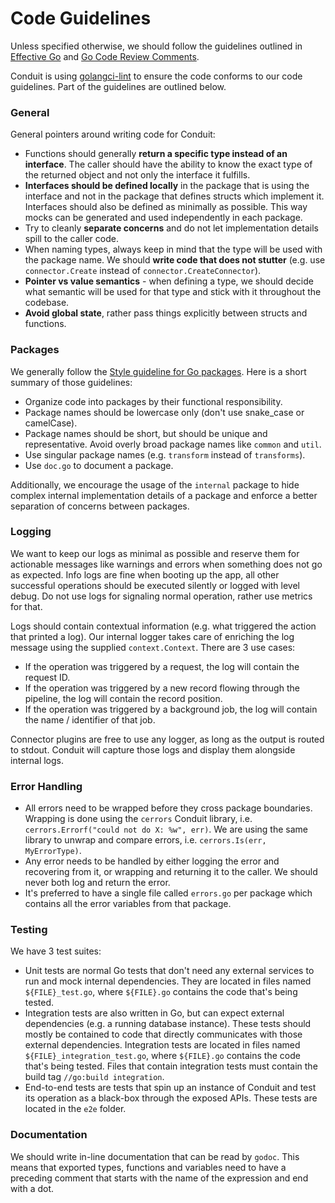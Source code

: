 # Code Guidelines

Unless specified otherwise, we should follow the guidelines outlined in
[Effective Go](https://golang.org/doc/effective_go) and
[Go Code Review Comments](https://github.com/golang/go/wiki/CodeReviewComments).

Conduit is using [golangci-lint](https://golangci-lint.run/) to ensure the code conforms to our code guidelines. Part of
the guidelines are outlined below.

### General

General pointers around writing code for Conduit:

* Functions should generally **return a specific type instead of an interface**. The caller should have the ability to
  know the exact type of the returned object and not only the interface it fulfills.
* **Interfaces should be defined locally** in the package that is using the interface and not in the package that
  defines structs which implement it. Interfaces should also be defined as minimally as possible. This way mocks can be
  generated and used independently in each package.
* Try to cleanly **separate concerns** and do not let implementation details spill to the caller code.
* When naming types, always keep in mind that the type will be used with the package name. We should **write code that
  does not stutter** (e.g. use `connector.Create` instead of `connector.CreateConnector`).
* **Pointer vs value semantics** - when defining a type, we should decide what semantic will be used for that type and
  stick with it throughout the codebase.
* **Avoid global state**, rather pass things explicitly between structs and functions.

### Packages

We generally follow the [Style guideline for Go packages](https://rakyll.org/style-packages/). Here is a short summary
of those guidelines:

* Organize code into packages by their functional responsibility.
* Package names should be lowercase only (don't use snake_case or camelCase).
* Package names should be short, but should be unique and representative. Avoid overly broad package names like `common`
  and `util`.
* Use singular package names (e.g. `transform` instead of `transforms`).
* Use `doc.go` to document a package.

Additionally, we encourage the usage of the `internal` package to hide complex internal implementation details of a
package and enforce a better separation of concerns between packages.

### Logging

We want to keep our logs as minimal as possible and reserve them for actionable messages like warnings and errors when
something does not go as expected. Info logs are fine when booting up the app, all other successful operations should be
executed silently or logged with level debug. Do not use logs for signaling normal operation, rather use metrics for
that.

Logs should contain contextual information (e.g. what triggered the action that printed a log). Our internal logger
takes care of enriching the log message using the supplied `context.Context`. There are 3 use cases:

* If the operation was triggered by a request, the log will contain the request ID.
* If the operation was triggered by a new record flowing through the pipeline, the log will contain the record position.
* If the operation was triggered by a background job, the log will contain the name / identifier of that job.

Connector plugins are free to use any logger, as long as the output is routed to stdout. Conduit will capture those logs
and display them alongside internal logs.

### Error Handling

* All errors need to be wrapped before they cross package boundaries. Wrapping is done using the `cerrors` Conduit library, 
i.e. `cerrors.Errorf("could not do X: %w", err)`. We are using the same library to unwrap and compare errors, 
i.e. `cerrors.Is(err, MyErrorType)`.
* Any error needs to be handled by either logging the error and recovering from it, or 
wrapping and returning it to the caller. We should never both log and return the error.
* It's preferred to have a single file called `errors.go` per package which contains all the 
error variables from that package.

### Testing

We have 3 test suites:

* Unit tests are normal Go tests that don't need any external services to run and mock internal dependencies. They are
  located in files named `${FILE}_test.go`, where `${FILE}.go` contains the code that's being tested.
* Integration tests are also written in Go, but can expect external dependencies (e.g. a running database instance).
  These tests should mostly be contained to code that directly communicates with those external dependencies.
  Integration tests are located in files named `${FILE}_integration_test.go`, where `${FILE}.go` contains the code
  that's being tested. Files that contain integration tests must contain the build tag `//go:build integration`.
* End-to-end tests are tests that spin up an instance of Conduit and test its operation as a black-box through the
  exposed APIs. These tests are located in the `e2e` folder.

### Documentation

We should write in-line documentation that can be read by `godoc`. This means that exported types, functions and
variables need to have a preceding comment that starts with the name of the expression and end with a dot.
